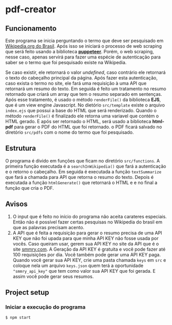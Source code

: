 # pdf-creator

## Funcionamento

Este programa se inicia perguntando o termo que deve ser pesquisado em [Wikipedia.org do Brasil](https://pt.wikipedia.org). Após isso se iniciará o processo de web scraping que será feito usando a biblioteca [**puppeteer**](https://www.npmjs.com/package/puppeteer). Porém, o web scraping, nesse caso, apenas servirá para fazer uma espécie de autenticação para saber se o termo que foi pesquisado existe na Wikipedia. 

Se caso existir, ele retornará o valor _undefined_, caso contrário ele retornará o texto do cabeçalho principal da página. Após fazer esta autenticação, caso exista o termo no site, ele fará uma requisição à uma API que retornará um resumo do texto. Em seguida é feito um tratamento no resumo retornado que criará um array que tem o resumo separado em sentenças. Após esse tratamento, é usado o método `renderFile()` da biblioteca **EJS**, que é um view engine Javascript. No dietório `src/template` existe o arquivo `index.ejs` que possui a base do HTML que será renderizado. Quando o método `renderFile()` é finalizado ele retorna uma variavel que contém o HTML gerado. E após ser retornado o HTML, será usado a biblioteca **html-pdf** para gerar o PDF do HTML que foi retornado. o PDF ficará salvado no diretório `src/pdfs` com o nome do termo que foi pesquisado.

## Estrutura

O programa é divido em funções que ficam no diretório `src/functions`. A primeira função executada é a `searchInWikipedia()` que fará a autenticação e o retorno o cabeçalho. Em seguida é executada a função `textSummarize` que fará a chamada para API que retorna o resumo do texto. Depois é executada a função `htmlGenerate()` que retornará o HTML e e no final a função que cria o PDF.

## Avisos

1. O input que é feito no início do programa não aceita carateres especiais. Então não é possível fazer certas pesquisas no Wikipedia do brasil em que as palavras precisam acento.
2. A API que é feita a requisição para gerar o resumo precisa de uma API KEY que não foi upada para que minha API KEY não fosse usada por vocês. Caso queiram usar, gerem sua API KEY no site da API que é o site [smmry.com](https://smmry.com/). A Geração da API KEY é gratuita e você pode fazer até 100 requisições por dia. Você também pode gerar uma API KEY paga. Quando você gerar sua API KEY, crie uma pasta chamada `keys` em `src` e coloque nela um arquivo `keys.json` quem terá a oportunidade ``"smmry_api_key"`` que tem como valor sua API KEY que foi gerada. E assim você pode gerar seus resumos.

## Project setup

### Iniciar a execução do programa

```
$ npm start
```
